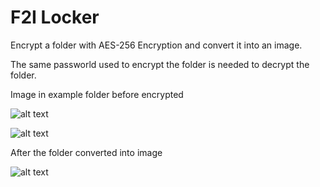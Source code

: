 # F2I Locker
Encrypt a folder with AES-256 Encryption and convert it into an image.

The same passworld used to encrypt the folder is needed to decrypt the folder.

Image in example folder before encrypted



![alt text](https://github.com/simayue2021/F2I-Locker/blob/ee18d227693d20f3e3a6b546a8702df5861ae52a/example/hacker-kali-linux-binary-codes-ktlqxp9ycsv2irnx.jpg)



![alt text](https://github.com/simayue2021/F2I-Locker/blob/ad552d88db10dedae24a72ba0a637153ffc29f1c/example/wallpaperflare.com_wallpaper.jpg)


After the folder converted into image



![alt text](https://github.com/simayue2021/F2I-Locker/blob/a68ff75d511ceeafec73d76a64bab7133f243223/locked_image.png)
